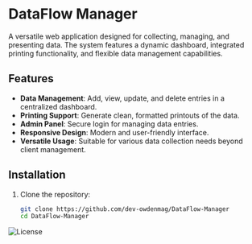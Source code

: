 # DataFlow Manager
A versatile web application designed for collecting, managing, and presenting data. The system features a dynamic dashboard, integrated printing functionality, and flexible data management capabilities.

## Features
- **Data Management**: Add, view, update, and delete entries in a centralized dashboard.
- **Printing Support**: Generate clean, formatted printouts of the data.
- **Admin Panel**: Secure login for managing data entries.
- **Responsive Design**: Modern and user-friendly interface.
- **Versatile Usage**: Suitable for various data collection needs beyond client management.

## Installation

1. Clone the repository:
   ```bash
   git clone https://github.com/dev-owdenmag/DataFlow-Manager
   cd DataFlow-Manager

![License](https://img.shields.io/github/license/dev-owdenmag/DataFlow-Manager)
